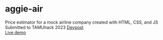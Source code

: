 # aggie-air
Price estimator for a mock airline company created with HTML, CSS, and JS  
Submitted to TAMUhack 2023 [Devpost](https://devpost.com/software/aggieair#updates)  
[Live demo](https://beterbread.github.io/aggie-air/)
